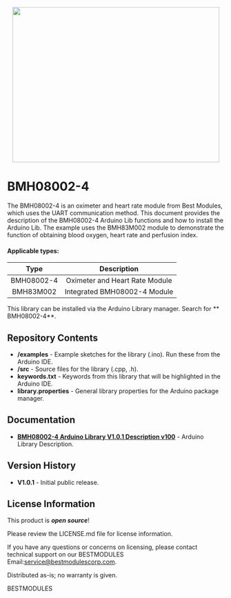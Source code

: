 <div align=center>
<img src="https://github.com/BestModules-Libraries/img/blob/main/BM32S3021-1_BMS31M002_V1.0" width="480" height="360"> 
</div> 


BMH08002-4
===========================================================

The BMH08002-4 is an oximeter and heart rate module from Best Modules, which uses the UART communication method. This document provides the description of the BMH08002-4 Arduino Lib functions and how to install the Arduino Lib. The example uses the BMH83M002 module to demonstrate the function of obtaining blood oxygen, heart rate and perfusion index.

#### Applicable types:
<div align=center>

|Type       |Description                   |
|:---------:|:----------------------------:|
|BMH08002-4 |Oximeter and Heart Rate Module|
|BMH83M002  |Integrated BMH08002-4 Module  |

</div> 

This library can be installed via the Arduino Library manager. Search for ** BMH08002-4**. 

Repository Contents
-------------------

* **/examples** - Example sketches for the library (.ino). Run these from the Arduino IDE. 
* **/src** - Source files for the library (.cpp, .h).
* **keywords.txt** - Keywords from this library that will be highlighted in the Arduino IDE. 
* **library.properties** - General library properties for the Arduino package manager. 

Documentation 
-------------------

* **[ BMH08002-4 Arduino Library V1.0.1 Description v100](https://www.bestmodulescorp.com/BMH08002-4.html#tab-product2)** - Arduino Library Description.

Version History  
-------------------

* **V1.0.1** - Initial public release.

License Information
-------------------

This product is _**open source**_! 

Please review the LICENSE.md file for license information. 

If you have any questions or concerns on licensing, please contact technical support on our BESTMODULES Email:service@bestmodulescorp.com.

Distributed as-is; no warranty is given.

BESTMODULES
